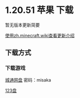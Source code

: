# 1.20.51 苹果 下载
暂无版本更新简要

<a href="https://zh.minecraft.wiki/w/基岩版1.20.51" target="_blank">使用zh.minecraft.wiki查看更新介绍</a>
## 下载方式
### 下载游戏
<a href="https://url50.ctfile.com/f/53204350-1019427136-4ec76f?p=misaka" target="_blank">城通网盘</a> 密码：misaka

<a href="https://www.123pan.com/s/5BBKVv-6qOG3.html" target="_blank">123盘</a>